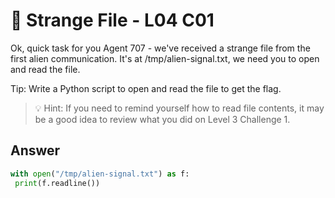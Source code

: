 # 📖 Strange File - L04 C01

Ok, quick task for you Agent 707 - we've received a strange file from the first alien communication. It's at /tmp/alien-signal.txt, we need you to open and read the file.

Tip: Write a Python script to open and read the file to get the flag.

> 💡 Hint: If you need to remind yourself how to read file contents, it may be a good idea to review what you did on Level 3 Challenge 1.

## Answer

```python
with open("/tmp/alien-signal.txt") as f:
 print(f.readline())
```
